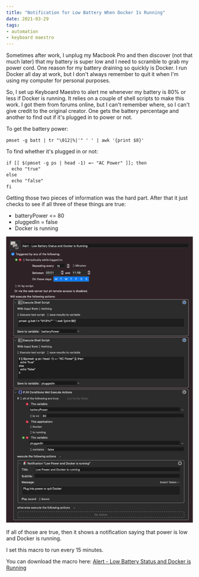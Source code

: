 ```yaml
---
title: "Notification for Low Battery When Docker Is Running"
date: 2021-03-29
tags:
- automation
- keyboard maestro
---
```


Sometimes after work, I unplug my Macbook Pro and then discover (not that much later) that my battery is super low and I need to scramble to grab my power cord. One reason for my battery draining so quickly is Docker. I run Docker all day at work, but I don't always remember to quit it when I'm using my computer for personal purposes.

So, I set up Keyboard Maestro to alert me whenever my battery is 80% or less if Docker is running. It relies on a couple of shell scripts to make this work. I got them from forums online, but I can't remember where, so I can't give credit to the original creator. One gets the battery percentage and another to find out if it's plugged in to power or not.

To get the battery power:

```
pmset -g batt | tr "\012|%|'" ' ' | awk '{print $8}'
```

To find whether it's plugged in or not:


```
if [[ $(pmset -g ps | head -1) =~ "AC Power" ]]; then
  echo "true"
else
  echo "false"
fi

```

Getting those two pieces of information was the hard part. After that it just checks to see if all three of these things are true:

- batteryPower <= 80
- pluggedIn = false
- Docker is running

![Macro](./macro.png)

If all of those are true, then it shows a notification saying that power is low and Docker is running.

I set this macro to run every 15 minutes.

You can download the macro here: [Alert - Low Battery Status and Docker is Running](./alert-low-battery-status-and-docker-is-running.kmmacros)

